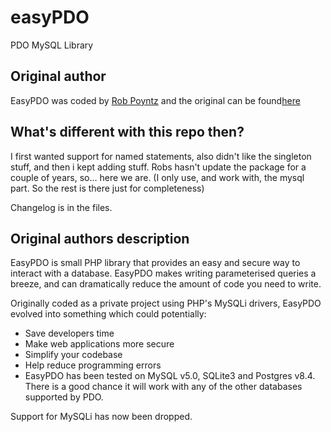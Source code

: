 easyPDO
========

PDO MySQL Library

## Original author
EasyPDO was coded by [Rob Poyntz](mailto:rob@digitalfinery.com.au) and the original can be found[here](http://easypdo.robpoyntz.com/)

## What's different with this repo then?
I first wanted support for named statements, also didn't like the singleton stuff, and then i kept adding stuff.
Robs hasn't update the package for a couple of years, so... here we are.
(I only use, and work with, the mysql part. So the rest is there just for completeness)

Changelog is in the files.

## Original authors description
EasyPDO is small PHP library that provides an easy and secure way to interact with a database. EasyPDO makes writing parameterised queries a breeze, and can dramatically reduce the amount of code you need to write.

Originally coded as a private project using PHP's MySQLi drivers, EasyPDO evolved into something which could potentially:

- Save developers time
- Make web applications more secure
- Simplify your codebase
- Help reduce programming errors
- EasyPDO has been tested on MySQL v5.0, SQLite3 and Postgres v8.4. There is a good chance it will work with any of the other databases supported by PDO.

Support for MySQLi has now been dropped.

